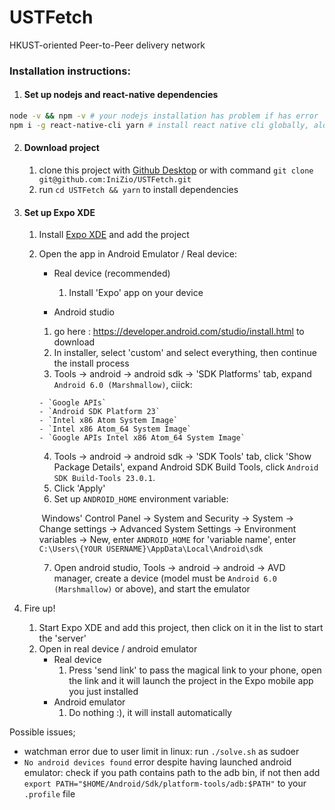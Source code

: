 # USTFetch
HKUST-oriented Peer-to-Peer delivery network



### Installation instructions:

1. #### Set up nodejs and react-native dependencies
```sh
node -v && npm -v # your nodejs installation has problem if has error
npm i -g react-native-cli yarn # install react native cli globally, alongside with yarn
```

2. #### Download project

   1. clone this project with [Github Desktop](https://desktop.github.com/) or with command `git clone git@github.com:IniZio/USTFetch.git`
   2. run `cd USTFetch && yarn` to install dependencies

3. #### Set up Expo XDE

   1. Install [Expo XDE](https://docs.expo.io/versions/v15.0.0/introduction/installation.html) and add the project

   2. Open the app in Android Emulator / Real device:

      - Real device (recommended)
        1. Install 'Expo' app on your device

      -  Android studio

        1. go here : https://developer.android.com/studio/install.html to download
        2. In installer, select 'custom' and select everything, then continue the install process
        3. Tools -> android -> android sdk -> 'SDK Platforms' tab, expand `Android 6.0 (Marshmallow)`, ciick:

          - `Google APIs`
          - `Android SDK Platform 23`
          - `Intel x86 Atom System Image`
          - `Intel x86 Atom_64 System Image`
          - `Google APIs Intel x86 Atom_64 System Image`
        4. Tools -> android -> android sdk -> 'SDK Tools' tab, click 'Show Package Details', expand Android SDK Build Tools, click `Android SDK Build-Tools 23.0.1`.
        5. Click 'Apply'
        6. Set up `ANDROID_HOME` environment variable:

        ​	Windows' Control Panel -> System and Security -> System -> Change settings -> Advanced System Settings -> Environment variables -> New, enter `ANDROID_HOME` for 'variable name', enter `C:\Users\{YOUR USERNAME}\AppData\Local\Android\sdk`

        7. Open android studio, Tools -> android -> android -> AVD manager, create a device (model must be `Android 6.0 (Marshmallow)` or above), and start the emulator

4. Fire up!

   1. Start Expo XDE and add this project, then click on it in the list to start the 'server'
   2. Open in real device / android emulator
      - Real device
        1. Press 'send link' to pass the magical link to your phone, open the link and it will launch the project in the Expo mobile app you just installed
      - Android emulator
        1. Do nothing :), it will install automatically


Possible issues;

- watchman error due to user limit in linux: run `./solve.sh` as sudoer
- `No android devices found` error despite having launched android emulator: check if you path contains path to the adb bin, if not then add `export PATH="$HOME/Android/Sdk/platform-tools/adb:$PATH"` to your `.profile` file